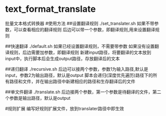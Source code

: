 # text_format_translate
批量文本格式转换器
#使用方法
##设置翻译规则
./set_translater.sh
如果不带参数，可以查看相应的翻译规则
后边可以带一个参数，即翻译规则,用来设置翻译规则

##快速翻译
./default.sh
如果已经设置翻译规则，不需要带参数
如果没有设置翻译规则，后边需要加参数，即翻译规则
新建input路径，将要翻译的文本放到input中，执行脚本后会生成output路径，存放翻译后的文本

##递归翻译
./recursive.sh
后边可以接两个参数，参数1为输入路径,默认是input，参数2为输出路径，默认是output
脚本会递归(深度优先遍历)路径下的所有路径和文件，并在输出路径中新建相应的路径和生存翻译后的文件

##单文件翻译
./translate.sh
后边接两个参数，第一个参数是待翻译的文件，第二个参数是输出路径，默认是output

#规则扩展
编写好规则扩展文件，放到translater路径中即生效
